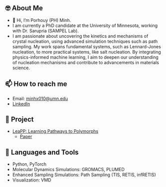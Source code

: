 ## 🤓 About Me
- 👋 Hi, I’m Porhouy (PH) Minh.
- I am currently a PhD candidate at the University of Minnesota, working with Dr. Sarupria (SAMPEL Lab).
- I am passionate about uncovering the kinetics and mechanisms of crystal nucleation, using advanced simulation techniques such as path sampling. My work spans fundamental systems, such as Lennard-Jones nucleation, to more practical systems, like salt nucleation. By integrating physics-informed machine learning, I aim to deepen our understanding of nucleation mechanisms and contribute to advancements in materials science.
  
## 📫 How to reach me
- Email: minhx010@umn.edu
- [LinkedIn](linkedin.com/in/porhouy-minh)

## 👾 Project
- [LeaPP: Learning Pathways to Polymorphs](https://zenodo.org/records/14976435)
  - [Paper](https://doi.org/10.1021/acs.jctc.5c00097)

## 🧰 Languages and Tools
- Python, PyTorch
- Molecular Dynamics Simulations: GROMACS, PLUMED
- Enhanced Sampling Simulations: Path Sampling (TIS, RETIS, infRETIS)
- Visualization: VMD

<!---
minhx010/minhx010 is a ✨ special ✨ repository because its `README.md` (this file) appears on your GitHub profile.
You can click the Preview link to take a look at your changes.
--->
